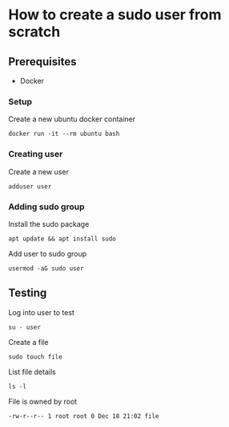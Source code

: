 # How to create a sudo user from scratch

## Prerequisites

- Docker

### Setup

Create a new ubuntu docker container

```shell
docker run -it --rm ubuntu bash
```

### Creating user

Create a new user

```shell
adduser user
```

### Adding sudo group

Install the sudo package

```shell
apt update && apt install sudo
```

Add user to sudo group

```shell
usermod -aG sudo user
```

## Testing

Log into user to test

```shell
su - user
```

Create a file

```shell
sudo touch file
```

List file details

```shell
ls -l
```

File is owned by root

```console
-rw-r--r-- 1 root root 0 Dec 18 21:02 file
```
